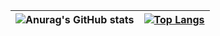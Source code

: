 | ![Anurag's GitHub stats](https://github-readme-stats.vercel.app/api?username=anuraghazra&show_icons=true&theme=github_dark_dimmed)  | [![Top Langs](https://github-readme-stats.vercel.app/api/top-langs/?username=undertry&layout=donut&theme=github_dark_dimmed)](https://github.com/anuraghazra/github-readme-stats)|
|-|-|
